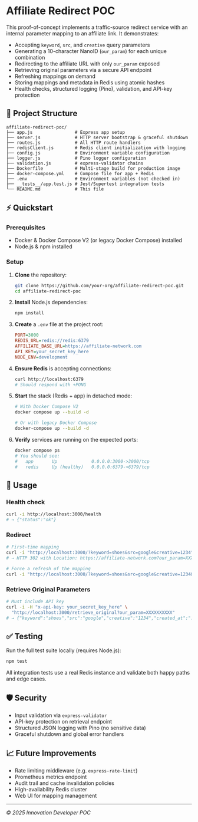 # Affiliate Redirect POC

This proof-of-concept implements a traffic-source redirect service with an internal parameter mapping to an affiliate link. It demonstrates:

- Accepting `keyword`, `src`, and `creative` query parameters
- Generating a 10-character NanoID (`our_param`) for each unique combination
- Redirecting to the affiliate URL with only `our_param` exposed
- Retrieving original parameters via a secure API endpoint
- Refreshing mappings on demand
- Storing mappings and metadata in Redis using atomic hashes
- Health checks, structured logging (Pino), validation, and API-key protection

## 📂 Project Structure

```
affiliate-redirect-poc/
├── app.js                # Express app setup
├── server.js             # HTTP server bootstrap & graceful shutdown
├── routes.js             # All HTTP route handlers
├── redisClient.js        # Redis client initialization with logging
├── config.js             # Environment variable configuration
├── logger.js             # Pino logger configuration
├── validation.js         # express-validator chains
├── Dockerfile            # Multi-stage build for production image
├── docker-compose.yml    # Compose file for app + Redis
├── .env                  # Environment variables (not checked in)
├── __tests__/app.test.js # Jest/Supertest integration tests
└── README.md             # This file
```

## ⚡ Quickstart

### Prerequisites

- Docker & Docker Compose V2 (or legacy Docker Compose) installed
- Node.js & npm installed

### Setup

1. **Clone** the repository:

   ```bash
   git clone https://github.com/your-org/affiliate-redirect-poc.git
   cd affiliate-redirect-poc
   ```

2. **Install** Node.js dependencies:

   ```bash
   npm install
   ```

3. **Create** a `.env` file at the project root:

   ```ini
   PORT=3000
   REDIS_URL=redis://redis:6379
   AFFILIATE_BASE_URL=https://affiliate-network.com
   API_KEY=your_secret_key_here
   NODE_ENV=development
   ```

4. **Ensure Redis** is accepting connections:

   ```bash
   curl http://localhost:6379
   # Should respond with +PONG
   ```

5. **Start** the stack (Redis + app) in detached mode:

   ```bash
   # With Docker Compose V2
   docker compose up --build -d

   # Or with legacy Docker Compose
   docker-compose up --build -d
   ```

6. **Verify** services are running on the expected ports:

   ```bash
   docker compose ps
   # You should see:
   #   app       Up             0.0.0.0:3000->3000/tcp
   #   redis     Up (healthy)   0.0.0.0:6379->6379/tcp
   ```

## 🚀 Usage

### Health check

```bash
curl -i http://localhost:3000/health
# → {"status":"ok"}
```

### Redirect

```bash
# First-time mapping
curl -i "http://localhost:3000/?keyword=shoes&src=google&creative=1234"
# → HTTP 302 with Location: https://affiliate-network.com?our_param=XXXXXXXXXX
```

```bash
# Force a refresh of the mapping
curl -i "http://localhost:3000/?keyword=shoes&src=google&creative=1234&refresh=true"
```

### Retrieve Original Parameters

```bash
# Must include API key
curl -i -H "x-api-key: your_secret_key_here" \
  "http://localhost:3000/retrieve_original?our_param=XXXXXXXXXX"
# → {"keyword":"shoes","src":"google","creative":"1234","created_at":"..."}
```

## ✅ Testing

Run the full test suite locally (requires Node.js):

```bash
npm test
```

All integration tests use a real Redis instance and validate both happy paths and edge cases.

## 🛡️ Security

- Input validation via `express-validator`
- API-key protection on retrieval endpoint
- Structured JSON logging with Pino (no sensitive data)
- Graceful shutdown and global error handlers

## 📈 Future Improvements

- Rate limiting middleware (e.g. `express-rate-limit`)
- Prometheus metrics endpoint
- Audit trail and cache invalidation policies
- High-availability Redis cluster
- Web UI for mapping management

---

_© 2025 Innovation Developer POC_
